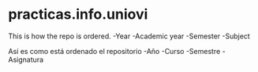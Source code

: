 # practicas.info.uniovi
This is how the repo is ordered.
	-Year
		-Academic year
			-Semester
				-Subject
				
Así es como está ordenado el repositorio
	-Año
		-Curso
			-Semestre
					-Asignatura
